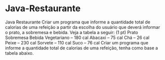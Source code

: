 # Java-Restaurante
Java Restaurante
Criar um programa que informe a quantidade total de calorias de uma refeição a partir da escolha do usuário que deverá informar o prato, a sobremesa e bebida.
Veja a tabela a seguir: (1 pt)
Prato Sobremesa Bebida
Vegetariano – 180 cal Abacaxi – 75 cal Chá – 26 cal
Peixe – 230 cal Sorvete – 110 cal Suco – 76 cal
Criar um programa que informe a quantidade total de calorias de uma refeição, tenha como base a tabela abaixo.
